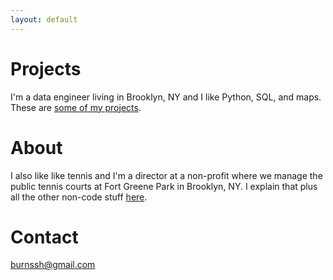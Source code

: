 ```yaml
---
layout: default
---
```


# Projects

I'm a data engineer living in Brooklyn, NY and I like Python, SQL, and maps. These are [some of my projects](./pages/projects.md).

# About

I also like like tennis and I'm a director at a non-profit where we manage the public tennis courts at Fort Greene Park in Brooklyn, NY. I explain that plus all the other non-code stuff [here](./pages/story.md).

# Contact

<burnssh@gmail.com>